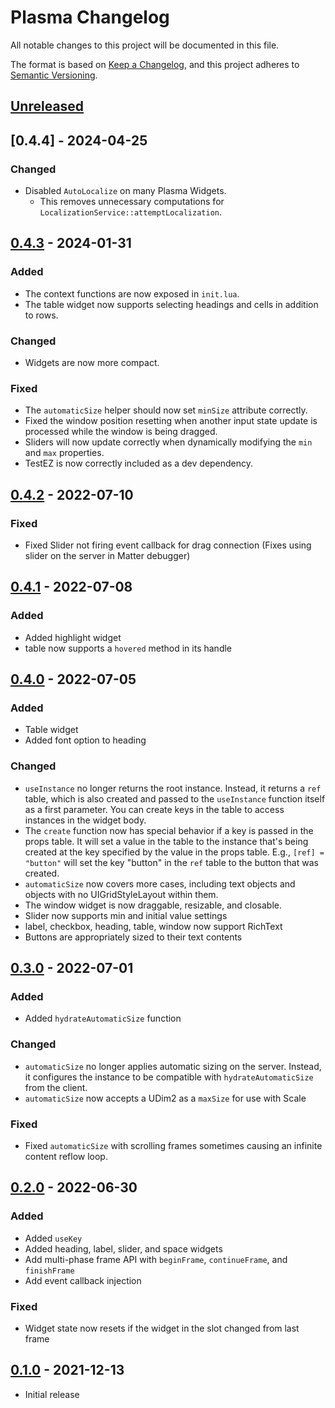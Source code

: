 # Plasma Changelog

All notable changes to this project will be documented in this file.

The format is based on [Keep a Changelog][kac], and this project adheres to
[Semantic Versioning][semver].

[kac]: https://keepachangelog.com/en/1.1.0/
[semver]: https://semver.org/spec/v2.0.0.html

## [Unreleased]

## [0.4.4] - 2024-04-25

### Changed

- Disabled `AutoLocalize` on many Plasma Widgets.
  - This removes unnecessary computations for
    `LocalizationService::attemptLocalization`.

## [0.4.3] - 2024-01-31

### Added

- The context functions are now exposed in `init.lua`.
- The table widget now supports selecting headings and cells in addition to
  rows.

### Changed

- Widgets are now more compact.

### Fixed

- The `automaticSize` helper should now set `minSize` attribute correctly.
- Fixed the window position resetting when another input state update is
  processed while the window is being dragged.
- Sliders will now update correctly when dynamically modifying the `min` and
  `max` properties.
- TestEZ is now correctly included as a dev dependency.

## [0.4.2] - 2022-07-10

### Fixed

- Fixed Slider not firing event callback for drag connection (Fixes using slider on the server in Matter debugger)

## [0.4.1] - 2022-07-08

### Added

- Added highlight widget
- table now supports a `hovered` method in its handle

## [0.4.0] - 2022-07-05

### Added

- Table widget
- Added font option to heading

### Changed

- `useInstance` no longer returns the root instance. Instead, it returns a `ref` table, which is also created and passed to the `useInstance` function itself as a first parameter. You can create keys in the table to access instances in the widget body.
- The `create` function now has special behavior if a key is passed in the props table. It will set a value in the table to the instance that's being created at the key specified by the value in the props table. E.g., `[ref] = "button"` will set the key "button" in the `ref` table to the button that was created.
- `automaticSize` now covers more cases, including text objects and objects with no UIGridStyleLayout within them.
- The window widget is now draggable, resizable, and closable.
- Slider now supports min and initial value settings
- label, checkbox, heading, table, window now support RichText
- Buttons are appropriately sized to their text contents

## [0.3.0] - 2022-07-01

### Added

- Added `hydrateAutomaticSize` function

### Changed

- `automaticSize` no longer applies automatic sizing on the server. Instead, it configures the instance to be compatible with `hydrateAutomaticSize` from the client.
- `automaticSize` now accepts a UDim2 as a `maxSize` for use with Scale

### Fixed

- Fixed `automaticSize` with scrolling frames sometimes causing an infinite content reflow loop.

## [0.2.0] - 2022-06-30

### Added

- Added `useKey`
- Added heading, label, slider, and space widgets
- Add multi-phase frame API with `beginFrame`, `continueFrame`, and `finishFrame`
- Add event callback injection

### Fixed

- Widget state now resets if the widget in the slot changed from last frame

## [0.1.0] - 2021-12-13

- Initial release

[unreleased]: https://github.com/matter-ecs/plasma/compare/v0.4.4...HEAD
[0.4.3]: https://github.com/matter-ecs/plasma/releases/tag/v0.4.4
[0.4.3]: https://github.com/matter-ecs/plasma/releases/tag/v0.4.3
[0.4.2]: https://github.com/matter-ecs/plasma/releases/tag/v0.4.2
[0.4.1]: https://github.com/matter-ecs/plasma/releases/tag/v0.4.1
[0.4.0]: https://github.com/matter-ecs/plasma/releases/tag/v0.4.0
[0.3.0]: https://github.com/matter-ecs/plasma/releases/tag/v0.3.0
[0.2.0]: https://github.com/matter-ecs/plasma/releases/tag/v0.2.0
[0.1.0]: https://github.com/matter-ecs/plasma/releases/tag/v0.1.0
